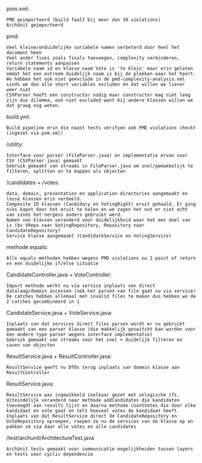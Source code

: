 pom.xml:
    
    PMD geimporteerd (build faalt bij meer dan 30 violations)
    ArchUnit geimporteerd

pmd:

    Veel kleine/onduidelijke variabele namen verbeterd door heel het document heen
    Veel ander fixes zoals finals toevoegen, complexity verminderen, return statements aanpassen
    Variabele naam id en klasse naam Vote is 'te klein' maar erin gelaten omdat het een extreem duidelijk naam is bij de plekken waar het hoort. We hebben het ook niet geexclude in de pmd-complexity-analysis.xml sinds we dan alle short variables excluden en dat willen we liever weer niet	
    CSVParser heeft een constructor nodig maar constructor mag niet leeg zijn dus dilemma, ook niet excluded want bij andere klassen willen we dat graag nog weten.

build.yml:

    Build pipeline erin die naast tests verifyen ook PMD violations checkt (ingezet via pom.xml)


/utility:

    Interface voor parser (FileParser.java) en implementatie ervan voor CSV (CSVParser.java) gemaakt
    Gebruik gemaakt van streams in FileParser.java om snel/gemakkelijk te filteren, splitten en te mappen als objecten


/candidates + /votes:

    data, domain, presentation en application directories aangemaakt en losse klassen erin verdeeld.
    Composite ID klassen (Candidacy en VotingRight) eruit gehaald. Er ging niks kapot door het eruit te halen en we zagen het nut er niet echt van sinds het nergens anders gebruikt werd.
    Namen van klassen veranderd voor duidelijkheid waar het een deel van is (bv VRepo naar VotingRepository, Repository naar CandidateRepository)
    Service klasse aangemaakt (CandidateService en VotingService)
 

methode equals:
	
    Alle equals methoden hebben wegens PMD violations nu 1 point of return en een duidelijke if/else situatie


CandidateController.java + VoteController:

    Import methode werkt nu via service inplaats van direct datalaag/domein accessen (ook het parsen van file gaat nu via service)
    De catches hebben allemaal met invalid files te maken dus hebben we de 2 catches gecombineerd in 1


CandidateService.java + VoteService.java:

    Inplaats van dat services direct files parsen wordt er nu gebruikt gemaakt van een parser klasse (die makkelijk geswitcht kan worden voor een andere type parser wegens interface implementatie)
    Gebruik gemaakt van streams voor het snel + duidelijk filteren en saven van objecten

ResultService.java + ResultController.java:

    ResultService geeft nu DTOs terug inplaats van domein klasse aan ResultController


ResultService.java:

    ResultService was ingewikkeld inelkaar gezet met onlogische ifs. Uiteindelijk veranderd naar methode addCandidates die kandidaten toevoegdt aan results lijst en daarna methode countVotes die door elke kandidaat en vote gaat en telt hoeveel votes de kandidaat heeft.
    Inplaats van dat ResultService direct de CandidateRepository en VoteRepository oproepen, roepen ze nu de services van de klasse op en pakken ze via daar alle votes en alle candidates


/test/archunit/ArchitectureTest.java

    ArchUnit tests gemaakt voor communicatie mogelijkheiden tussen layers en tests voor cyclic dependencie